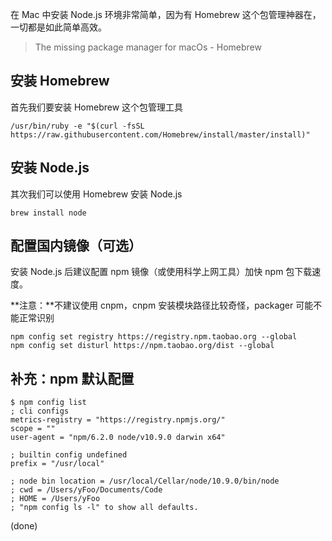 在 Mac 中安装 Node.js 环境非常简单，因为有 Homebrew 这个包管理神器在，一切都是如此简单高效。
> The missing package manager for macOs - Homebrew

## 安装 Homebrew
首先我们要安装 Homebrew 这个包管理工具

```shell
/usr/bin/ruby -e "$(curl -fsSL https://raw.githubusercontent.com/Homebrew/install/master/install)"
```

## 安装 Node.js
其次我们可以使用 Homebrew 安装 Node.js

```shell
brew install node
```

## 配置国内镜像（可选）
安装 Node.js 后建议配置 npm 镜像（或使用科学上网工具）加快 npm 包下载速度。


**注意：**不建议使用 cnpm，cnpm 安装模块路径比较奇怪，packager 可能不能正常识别

```shell
npm config set registry https://registry.npm.taobao.org --global
npm config set disturl https://npm.taobao.org/dist --global
```

## 补充：npm 默认配置
```shell
$ npm config list
; cli configs
metrics-registry = "https://registry.npmjs.org/"
scope = ""
user-agent = "npm/6.2.0 node/v10.9.0 darwin x64"

; builtin config undefined
prefix = "/usr/local"

; node bin location = /usr/local/Cellar/node/10.9.0/bin/node
; cwd = /Users/yFoo/Documents/Code
; HOME = /Users/yFoo
; "npm config ls -l" to show all defaults.
```


(done)